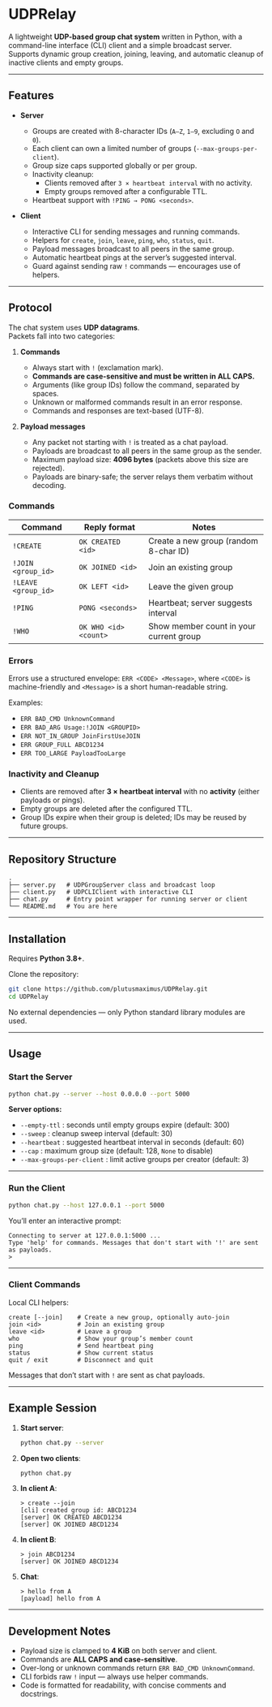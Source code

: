 # UDPRelay

A lightweight **UDP-based group chat system** written in Python, with a command-line interface (CLI) client and a simple broadcast server.  
Supports dynamic group creation, joining, leaving, and automatic cleanup of inactive clients and empty groups.

---

## Features

- **Server**
  - Groups are created with 8-character IDs (`A–Z`, `1–9`, excluding `O` and `0`).
  - Each client can own a limited number of groups (`--max-groups-per-client`).
  - Group size caps supported globally or per group.
  - Inactivity cleanup:
    - Clients removed after `3 × heartbeat interval` with no activity.
    - Empty groups removed after a configurable TTL.
  - Heartbeat support with `!PING → PONG <seconds>`.

- **Client**
  - Interactive CLI for sending messages and running commands.
  - Helpers for `create`, `join`, `leave`, `ping`, `who`, `status`, `quit`.
  - Payload messages broadcast to all peers in the same group.
  - Automatic heartbeat pings at the server’s suggested interval.
  - Guard against sending raw `!` commands — encourages use of helpers.

---

## Protocol

The chat system uses **UDP datagrams**.  
Packets fall into two categories:

1. **Commands**  
   - Always start with `!` (exclamation mark).  
   - **Commands are case-sensitive and must be written in ALL CAPS.**  
   - Arguments (like group IDs) follow the command, separated by spaces.  
   - Unknown or malformed commands result in an error response.  
   - Commands and responses are text-based (UTF-8).

2. **Payload messages**  
   - Any packet not starting with `!` is treated as a chat payload.  
   - Payloads are broadcast to all peers in the same group as the sender.  
   - Maximum payload size: **4096 bytes** (packets above this size are rejected).  
   - Payloads are binary-safe; the server relays them verbatim without decoding.

### Commands

| Command            | Reply format          | Notes                                 |
|--------------------|-----------------------|---------------------------------------|
| `!CREATE`          | `OK CREATED <id>`     | Create a new group (random 8-char ID) |
| `!JOIN <group_id>` | `OK JOINED <id>`      | Join an existing group                 |
| `!LEAVE <group_id>`| `OK LEFT <id>`        | Leave the given group                  |
| `!PING`            | `PONG <seconds>`      | Heartbeat; server suggests interval    |
| `!WHO`             | `OK WHO <id> <count>` | Show member count in your current group |

### Errors

Errors use a structured envelope: `ERR <CODE> <Message>`, where `<CODE>` is machine-friendly and `<Message>` is a short human-readable string.

Examples:  
- `ERR BAD_CMD UnknownCommand`  
- `ERR BAD_ARG Usage:!JOIN <GROUPID>`  
- `ERR NOT_IN_GROUP JoinFirstUseJOIN`  
- `ERR GROUP_FULL ABCD1234`  
- `ERR TOO_LARGE PayloadTooLarge`  

### Inactivity and Cleanup

- Clients are removed after **3 × heartbeat interval** with no **activity** (either payloads or pings).  
- Empty groups are deleted after the configured TTL.  
- Group IDs expire when their group is deleted; IDs may be reused by future groups.  

---

## Repository Structure

```
.
├── server.py   # UDPGroupServer class and broadcast loop
├── client.py   # UDPCLIClient with interactive CLI
├── chat.py     # Entry point wrapper for running server or client
└── README.md   # You are here
```

---

## Installation

Requires **Python 3.8+**.

Clone the repository:

```bash
git clone https://github.com/plutusmaximus/UDPRelay.git
cd UDPRelay
```

No external dependencies — only Python standard library modules are used.

---

## Usage

### Start the Server

```bash
python chat.py --server --host 0.0.0.0 --port 5000
```

**Server options:**

- `--empty-ttl` : seconds until empty groups expire (default: 300)
- `--sweep` : cleanup sweep interval (default: 30)
- `--heartbeat` : suggested heartbeat interval in seconds (default: 60)
- `--cap` : maximum group size (default: 128, `None` to disable)
- `--max-groups-per-client` : limit active groups per creator (default: 3)

---

### Run the Client

```bash
python chat.py --host 127.0.0.1 --port 5000
```

You’ll enter an interactive prompt:

```
Connecting to server at 127.0.0.1:5000 ...
Type 'help' for commands. Messages that don't start with '!' are sent as payloads.
> 
```

---

### Client Commands

Local CLI helpers:

```
create [--join]    # Create a new group, optionally auto-join
join <id>          # Join an existing group
leave <id>         # Leave a group
who                # Show your group’s member count
ping               # Send heartbeat ping
status             # Show current status
quit / exit        # Disconnect and quit
```

Messages that don’t start with `!` are sent as chat payloads.

---

## Example Session

1. **Start server**:
   ```bash
   python chat.py --server
   ```

2. **Open two clients**:
   ```bash
   python chat.py
   ```

3. **In client A**:
   ```
   > create --join
   [cli] created group id: ABCD1234
   [server] OK CREATED ABCD1234
   [server] OK JOINED ABCD1234
   ```

4. **In client B**:
   ```
   > join ABCD1234
   [server] OK JOINED ABCD1234
   ```

5. **Chat**:
   ```
   > hello from A
   [payload] hello from A
   ```

---

## Development Notes

- Payload size is clamped to **4 KiB** on both server and client.  
- Commands are **ALL CAPS and case-sensitive**.  
- Over-long or unknown commands return `ERR BAD_CMD UnknownCommand`.  
- CLI forbids raw `!` input — always use helper commands.  
- Code is formatted for readability, with concise comments and docstrings.
